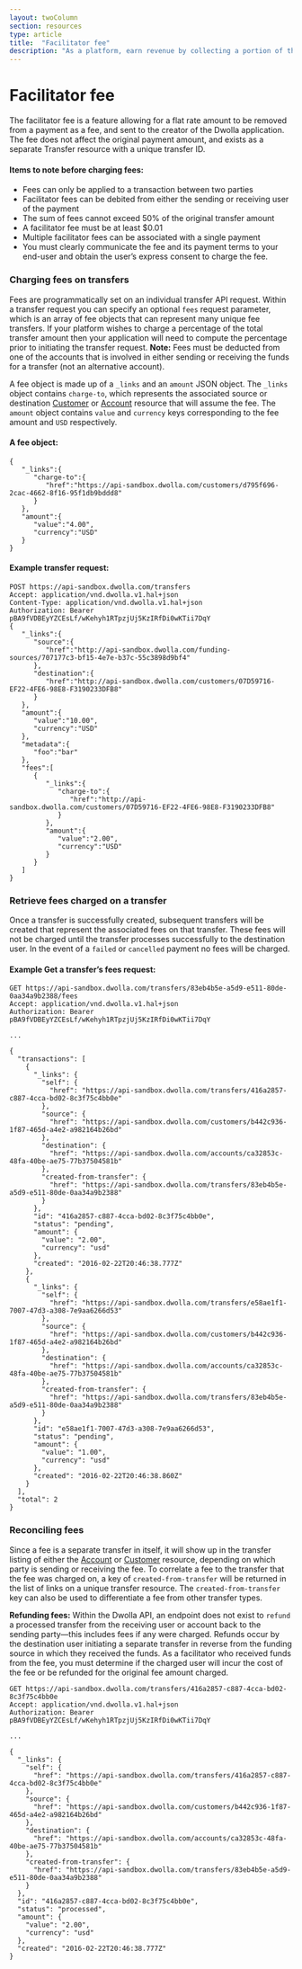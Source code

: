 ```yaml
---
layout: twoColumn
section: resources
type: article
title:  "Facilitator fee"
description: "As a platform, earn revenue by collecting a portion of the transfer amount on payments facilitated between two users."
---
```


# Facilitator fee

The facilitator fee is a feature allowing for a flat rate amount to be removed from a payment as a fee, and sent to the creator of the Dwolla application. The fee does not affect the original payment amount, and exists as a separate Transfer resource with a unique transfer ID.

#### Items to note before charging fees:

* Fees can only be applied to a transaction between two parties
* Facilitator fees can be debited from either the sending or receiving user of the payment
* The sum of fees cannot exceed 50% of the original transfer amount
* A facilitator fee must be at least $0.01
* Multiple facilitator fees can be associated with a single payment
* You must clearly communicate the fee and its payment terms to your end-user and obtain the user’s express consent to charge the fee.

### Charging fees on transfers

Fees are programmatically set on an individual transfer API request. Within a transfer request you can specify an optional `fees` request parameter, which is an array of fee objects that can represent many unique fee transfers. If your platform wishes to charge a percentage of the total transfer amount then your application will need to compute the percentage prior to initiating the transfer request. **Note:** Fees must be deducted from one of the accounts that is involved in either sending or receiving the funds for a transfer (not an alternative account).

A fee object is made up of a `_links` and an `amount` JSON object. The `_links` object contains `charge-to`, which represents the associated source or destination [Customer](https://docsv2.dwolla.com/#customers) or [Account](https://docsv2.dwolla.com/#accounts) resource that will assume the fee. The `amount` object contains `value` and `currency` keys corresponding to the fee amount and `USD` respectively.

#### A fee object:
```noselect
{  
   "_links":{  
      "charge-to":{  
         "href":"https://api-sandbox.dwolla.com/customers/d795f696-2cac-4662-8f16-95f1db9bddd8"
      }
   },
   "amount":{  
      "value":"4.00",
      "currency":"USD"
   }
}
```

#### Example transfer request:

```noselect
POST https://api-sandbox.dwolla.com/transfers
Accept: application/vnd.dwolla.v1.hal+json
Content-Type: application/vnd.dwolla.v1.hal+json
Authorization: Bearer pBA9fVDBEyYZCEsLf/wKehyh1RTpzjUj5KzIRfDi0wKTii7DqY
{  
   "_links":{  
      "source":{  
         "href":"http://api-sandbox.dwolla.com/funding-sources/707177c3-bf15-4e7e-b37c-55c3898d9bf4"
      },
      "destination":{  
         "href":"http://api-sandbox.dwolla.com/customers/07D59716-EF22-4FE6-98E8-F3190233DFB8"
      }
   },
   "amount":{  
      "value":"10.00",
      "currency":"USD"
   },
   "metadata":{  
      "foo":"bar"
   },
   "fees":[  
      {  
         "_links":{  
            "charge-to":{  
               "href":"http://api-sandbox.dwolla.com/customers/07D59716-EF22-4FE6-98E8-F3190233DFB8"
            }
         },
         "amount":{  
            "value":"2.00",
            "currency":"USD"
         }
      }
   ]
}
```

### Retrieve fees charged on a transfer
Once a transfer is successfully created, subsequent transfers will be created that represent the associated fees on that transfer. These fees will not be charged until the transfer processes successfully to the destination user. In the event of a `failed` or `cancelled` payment no fees will be charged.

#### Example Get a transfer’s fees request:
```noselect
GET https://api-sandbox.dwolla.com/transfers/83eb4b5e-a5d9-e511-80de-0aa34a9b2388/fees
Accept: application/vnd.dwolla.v1.hal+json
Authorization: Bearer pBA9fVDBEyYZCEsLf/wKehyh1RTpzjUj5KzIRfDi0wKTii7DqY

...

{
  "transactions": [
    {
      "_links": {
        "self": {
          "href": "https://api-sandbox.dwolla.com/transfers/416a2857-c887-4cca-bd02-8c3f75c4bb0e"
        },
        "source": {
          "href": "https://api-sandbox.dwolla.com/customers/b442c936-1f87-465d-a4e2-a982164b26bd"
        },
        "destination": {
          "href": "https://api-sandbox.dwolla.com/accounts/ca32853c-48fa-40be-ae75-77b37504581b"
        },
        "created-from-transfer": {
          "href": "https://api-sandbox.dwolla.com/transfers/83eb4b5e-a5d9-e511-80de-0aa34a9b2388"
        }
      },
      "id": "416a2857-c887-4cca-bd02-8c3f75c4bb0e",
      "status": "pending",
      "amount": {
        "value": "2.00",
        "currency": "usd"
      },
      "created": "2016-02-22T20:46:38.777Z"
    },
    {
      "_links": {
        "self": {
          "href": "https://api-sandbox.dwolla.com/transfers/e58ae1f1-7007-47d3-a308-7e9aa6266d53"
        },
        "source": {
          "href": "https://api-sandbox.dwolla.com/customers/b442c936-1f87-465d-a4e2-a982164b26bd"
        },
        "destination": {
          "href": "https://api-sandbox.dwolla.com/accounts/ca32853c-48fa-40be-ae75-77b37504581b"
        },
        "created-from-transfer": {
          "href": "https://api-sandbox.dwolla.com/transfers/83eb4b5e-a5d9-e511-80de-0aa34a9b2388"
        }
      },
      "id": "e58ae1f1-7007-47d3-a308-7e9aa6266d53",
      "status": "pending",
      "amount": {
        "value": "1.00",
        "currency": "usd"
      },
      "created": "2016-02-22T20:46:38.860Z"
    }
  ],
  "total": 2
}
```

### Reconciling fees

Since a fee is a separate transfer in itself, it will show up in the transfer listing of either the [Account](https://docsv2.dwolla.com/#list-and-search-transfers-for-an-account) or [Customer](https://docsv2.dwolla.com/#list-and-search-transfers-for-a-customer) resource, depending on which party is sending or receiving the fee. To correlate a fee to the transfer that the fee was charged on, a key of `created-from-transfer` will be returned in the list of links on a unique transfer resource. The `created-from-transfer` key can also be used to differentiate a fee from other transfer types.

**Refunding fees:**
Within the Dwolla API, an endpoint does not exist to `refund` a processed transfer from the receiving user or account back to the sending party—this includes fees if any were charged.  Refunds occur by the destination user initiating a separate transfer in reverse from the funding source in which they received the funds. As a facilitator who received funds from the fee, you must determine if the charged user will incur the cost of the fee or be refunded for the original fee amount charged.

```noselect
GET https://api-sandbox.dwolla.com/transfers/416a2857-c887-4cca-bd02-8c3f75c4bb0e
Accept: application/vnd.dwolla.v1.hal+json
Authorization: Bearer pBA9fVDBEyYZCEsLf/wKehyh1RTpzjUj5KzIRfDi0wKTii7DqY

...

{
  "_links": {
    "self": {
      "href": "https://api-sandbox.dwolla.com/transfers/416a2857-c887-4cca-bd02-8c3f75c4bb0e"
    },
    "source": {
      "href": "https://api-sandbox.dwolla.com/customers/b442c936-1f87-465d-a4e2-a982164b26bd"
    },
    "destination": {
      "href": "https://api-sandbox.dwolla.com/accounts/ca32853c-48fa-40be-ae75-77b37504581b"
    },
    "created-from-transfer": {
      "href": "https://api-sandbox.dwolla.com/transfers/83eb4b5e-a5d9-e511-80de-0aa34a9b2388"
    }
  },
  "id": "416a2857-c887-4cca-bd02-8c3f75c4bb0e",
  "status": "processed",
  "amount": {
    "value": "2.00",
    "currency": "usd"
  },
  "created": "2016-02-22T20:46:38.777Z"
}
```
